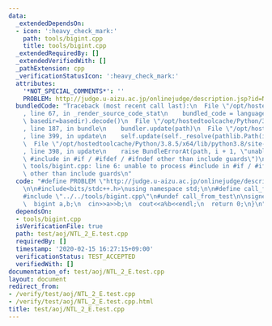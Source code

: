 ```yaml
---
data:
  _extendedDependsOn:
  - icon: ':heavy_check_mark:'
    path: tools/bigint.cpp
    title: tools/bigint.cpp
  _extendedRequiredBy: []
  _extendedVerifiedWith: []
  _pathExtension: cpp
  _verificationStatusIcon: ':heavy_check_mark:'
  attributes:
    '*NOT_SPECIAL_COMMENTS*': ''
    PROBLEM: http://judge.u-aizu.ac.jp/onlinejudge/description.jsp?id=NTL_2_E
  bundledCode: "Traceback (most recent call last):\n  File \"/opt/hostedtoolcache/Python/3.8.5/x64/lib/python3.8/site-packages/onlinejudge_verify/documentation/build.py\"\
    , line 67, in _render_source_code_stat\n    bundled_code = language.bundle(stat.path,\
    \ basedir=basedir).decode()\n  File \"/opt/hostedtoolcache/Python/3.8.5/x64/lib/python3.8/site-packages/onlinejudge_verify/languages/cplusplus.py\"\
    , line 187, in bundle\n    bundler.update(path)\n  File \"/opt/hostedtoolcache/Python/3.8.5/x64/lib/python3.8/site-packages/onlinejudge_verify/languages/cplusplus_bundle.py\"\
    , line 399, in update\n    self.update(self._resolve(pathlib.Path(included), included_from=path))\n\
    \  File \"/opt/hostedtoolcache/Python/3.8.5/x64/lib/python3.8/site-packages/onlinejudge_verify/languages/cplusplus_bundle.py\"\
    , line 398, in update\n    raise BundleErrorAt(path, i + 1, \"unable to process\
    \ #include in #if / #ifdef / #ifndef other than include guards\")\nonlinejudge_verify.languages.cplusplus_bundle.BundleErrorAt:\
    \ tools/bigint.cpp: line 6: unable to process #include in #if / #ifdef / #ifndef\
    \ other than include guards\n"
  code: "#define PROBLEM \"http://judge.u-aizu.ac.jp/onlinejudge/description.jsp?id=NTL_2_E\"\
    \n\n#include<bits/stdc++.h>\nusing namespace std;\n\n#define call_from_test\n\
    #include \"../../tools/bigint.cpp\"\n#undef call_from_test\n\nsigned main(){\n\
    \  bigint a,b;\n  cin>>a>>b;\n  cout<<a%b<<endl;\n  return 0;\n}\n"
  dependsOn:
  - tools/bigint.cpp
  isVerificationFile: true
  path: test/aoj/NTL_2_E.test.cpp
  requiredBy: []
  timestamp: '2020-02-15 16:27:15+09:00'
  verificationStatus: TEST_ACCEPTED
  verifiedWith: []
documentation_of: test/aoj/NTL_2_E.test.cpp
layout: document
redirect_from:
- /verify/test/aoj/NTL_2_E.test.cpp
- /verify/test/aoj/NTL_2_E.test.cpp.html
title: test/aoj/NTL_2_E.test.cpp
---
```

